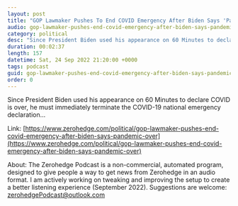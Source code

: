 ```yaml
---
layout: post
title: "GOP Lawmaker Pushes To End COVID Emergency After Biden Says 'Pandemic Is Over'"
audio: gop-lawmaker-pushes-end-covid-emergency-after-biden-says-pandemic-over-0
category: political
desc: "Since President Biden used his appearance on 60 Minutes to declare COVID is over, he must immediately terminate the COVID-19 national emergency declaration..."
duration: 00:02:37
length: 157
datetime: Sat, 24 Sep 2022 21:20:00 +0000
tags: podcast
guid: gop-lawmaker-pushes-end-covid-emergency-after-biden-says-pandemic-over-0
order: 0
---
```

Since President Biden used his appearance on 60 Minutes to declare COVID is over, he must immediately terminate the COVID-19 national emergency declaration...

Link: [https://www.zerohedge.com/political/gop-lawmaker-pushes-end-covid-emergency-after-biden-says-pandemic-over](https://www.zerohedge.com/political/gop-lawmaker-pushes-end-covid-emergency-after-biden-says-pandemic-over)

About: The Zerohedge Podcast is a non-commercial, automated program, designed to give people a way to get news from Zerohedge in an audio format.  I am actively working on tweaking and improving the setup to create a better listening experience (September 2022).  Suggestions are welcome: [zerohedgePodcast@outlook.com](mailto:zerohedgePodcast@outlook.com)